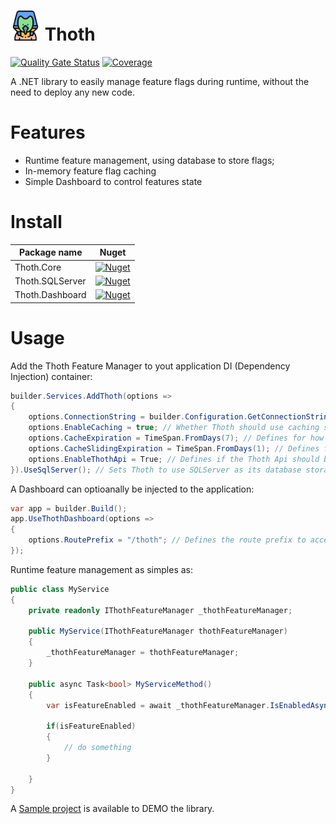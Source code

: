 # <img src="./docs/icon.png" width="48" /> Thoth

[![Quality Gate Status](https://sonarcloud.io/api/project_badges/measure?project=hugolamounier_Thoth&metric=alert_status)](https://sonarcloud.io/summary/new_code?id=hugolamounier_Thoth)
[![Coverage](https://sonarcloud.io/api/project_badges/measure?project=hugolamounier_Thoth&metric=coverage)](https://sonarcloud.io/summary/new_code?id=hugolamounier_Thoth)

A .NET library to easily manage feature flags during runtime, without the need to deploy any new code.

# Features
- Runtime feature management, using database to store flags;
- In-memory feature flag caching
- Simple Dashboard to control features state

# Install

| Package name        | Nuget                                                                                                         |
|---------------------|---------------------------------------------------------------------------------------------------------------|
| Thoth.Core          | [![Nuget](https://img.shields.io/nuget/v/Thoth.Core)](https://www.nuget.org/packages/Thoth.Core/)             |
| Thoth.SQLServer     | [![Nuget](https://img.shields.io/nuget/v/Thoth.SQLServer)](https://www.nuget.org/packages/Thoth.SQLServer/)   |
| Thoth.Dashboard     | [![Nuget](https://img.shields.io/nuget/v/Thoth.Dashboard)](https://www.nuget.org/packages/Thoth.Dashboard/)   |

# Usage

Add the Thoth Feature Manager to yout application DI (Dependency Injection) container:

```c#
builder.Services.AddThoth(options =>
{
    options.ConnectionString = builder.Configuration.GetConnectionString("SqlContext"); // Your application sql database connection
    options.EnableCaching = true; // Whether Thoth should use caching strategies to improve performance. Optional.
    options.CacheExpiration = TimeSpan.FromDays(7); // Defines for how long feature flags are going to be cached in memory. Optional.
    options.CacheSlidingExpiration = TimeSpan.FromDays(1); // Defines for how long the feature flags will be cached without being accessed. Optional.
    options.EnableThothApi = True; // Defines if the Thoth Api should be exposed. This is required true when using Dashboard.
}).UseSqlServer(); // Sets Thoth to use SQLServer as its database storage.
```

A Dashboard can optioanally be injected to the application:
```c#
var app = builder.Build();
app.UseThothDashboard(options =>
{
    options.RoutePrefix = "/thoth"; // Defines the route prefix to access the dashboard. Optional.
});
```

Runtime feature management as simples as:

```c#
public class MyService
{
    private readonly IThothFeatureManager _thothFeatureManager;

    public MyService(IThothFeatureManager thothFeatureManager)
    {
        _thothFeatureManager = thothFeatureManager;
    }

    public async Task<bool> MyServiceMethod()
    {
        var isFeatureEnabled = await _thothFeatureManager.IsEnabledAsync("MyFeatureFlagName");
        
        if(isFeatureEnabled)
        {
            // do something
        }
        
    }
}
```

A [Sample project](https://github.com/hugolamounier/Thoth/tree/master/Thoth.Sample) is available to DEMO the library.
